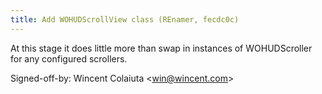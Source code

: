 ```yaml
---
title: Add WOHUDScrollView class (REnamer, fecdc0c)
---
```


At this stage it does little more than swap in instances of WOHUDScroller for any configured scrollers.

Signed-off-by: Wincent Colaiuta &lt;win@wincent.com&gt;
